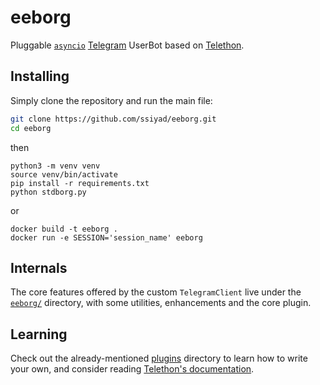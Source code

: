 # eeborg

Pluggable [``asyncio``](https://docs.python.org/3/library/asyncio.html)
[Telegram](https://telegram.org) UserBot based on
[Telethon](https://github.com/LonamiWebs/Telethon).

## Installing

Simply clone the repository and run the main file:
```sh
git clone https://github.com/ssiyad/eeborg.git
cd eeborg
```
then
```
python3 -m venv venv
source venv/bin/activate
pip install -r requirements.txt
python stdborg.py
```
or
```
docker build -t eeborg .
docker run -e SESSION='session_name' eeborg
```

## Internals

The core features offered by the custom `TelegramClient` live under the
[`eeborg/`](https://github.com/ssiyad/eeborg/tree/master/eeborg)
directory, with some utilities, enhancements and the core plugin.

## Learning

Check out the already-mentioned
[plugins](https://github.com/ssiyad/eeborg/tree/master/stdplugins)
directory to learn how to write your own, and consider reading
[Telethon's documentation](http://telethon.readthedocs.io/).

